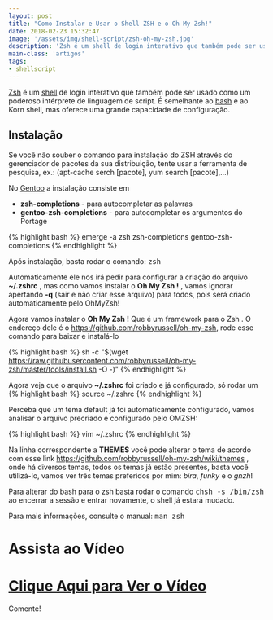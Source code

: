```yaml
---
layout: post
title: "Como Instalar e Usar o Shell ZSH e o Oh My Zsh!"
date: 2018-02-23 15:32:47
image: '/assets/img/shell-script/zsh-oh-my-zsh.jpg'
description: 'Zsh é um shell de login interativo que também pode ser usado como um poderoso intérprete de linguagem de script. É semelhante ao bash e ao Korn shell, mas oferece uma grande capacidade de configuração.'
main-class: 'artigos'
tags:
- shellscript
---
```


[Zsh](http://www.zsh.org/) é um [shell](http://terminalroot.com.br/shell) de login interativo que também pode ser usado como um poderoso intérprete de linguagem de script. É semelhante ao [bash](http://terminalroot.com.br/tags/#bash) e ao Korn shell, mas oferece uma grande capacidade de configuração.

## Instalação

Se você não souber o comando para instalação do ZSH através do gerenciador de pacotes da sua distribuição, tente usar a ferramenta de pesquisa, ex.: (apt-cache serch [pacote], yum search [pacote],...)

No [Gentoo](http://terminalroot.com.br/tags/#gentoo) a instalação consiste em

+ __zsh-completions__ - para autocompletar as palavras
+ __gentoo-zsh-completions__ - para autocompletar os argumentos do Portage

{% highlight bash %}
emerge -a zsh zsh-completions gentoo-zsh-completions
{% endhighlight %}

Após instalação, basta rodar o comando: <kbd>zsh</kbd>

Automaticamente ele nos irá pedir para configurar a criação do arquivo __~/.zshrc__ , mas como vamos instalar o __Oh My Zsh !__ , vamos ignorar apertando __-q__ (sair e não criar esse arquivo) para todos, pois será criado automaticamente pelo OhMyZsh!

Agora vamos instalar o __Oh My Zsh !__ Que é um framework para o Zsh . O endereço dele é o
<https://github.com/robbyrussell/oh-my-zsh>, rode esse comando para baixar e instalá-lo

{% highlight bash %}
sh -c "$(wget https://raw.githubusercontent.com/robbyrussell/oh-my-zsh/master/tools/install.sh -O -)"
{% endhighlight %}

Agora veja que o arquivo __~/.zshrc__ foi criado e já configurado, só rodar um
{% highlight bash %}
source ~/.zshrc
{% endhighlight %}

Perceba que um tema default já foi automaticamente configurado, vamos analisar o arquivo precriado e configurado pelo OMZSH:

{% highlight bash %}
vim ~/.zshrc
{% endhighlight %}

Na linha correspondente a __THEMES__ você pode alterar o tema de acordo com esse link <https://github.com/robbyrussell/oh-my-zsh/wiki/themes> , onde há diversos temas, todos os temas já estão presentes, basta você utilizá-lo, vamos ver três temas preferidos por mim: <em>bira</em>, <em>funky</em> e o <em>gnzh</em>!

Para alterar do bash para o zsh basta rodar o comando <kbd>chsh -s /bin/zsh</kbd> ao encerrar a sessão e entrar novamente, o shell já estará mudado.

Para mais informações, consulte o manual: <kbd>man zsh</kbd>

# Assista ao Vídeo

# [Clique Aqui para Ver o Vídeo](https://www.youtube.com/watch?v=dn0usA-mI4A)


Comente!

